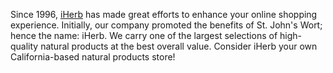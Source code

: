 Since 1996, [iHerb](https://au.iherb.com/info/about) has made great efforts to enhance your online shopping experience. Initially, our company promoted the benefits of St. John's Wort; hence the name: iHerb. We carry one of the largest selections of high-quality natural products at the best overall value. Consider iHerb your own California-based natural products store!
